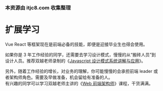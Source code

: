 ### 本资源由 itjc8.com 收集整理
# 扩展学习

Vue React 等框架现在是前端必备的技能，即便是迎接毕业生也得会使用。

如果你是 3 年工作经验的同学，还需要去学习设计模式，慢慢的从“搬砖人员”到设计人员。推荐双越老师录制的《[Javascript 设计模式系统讲解与应用](https://coding.imooc.com/class/255.html)》。

另外，随着工作经验的增长，对业务的理解，你可能慢慢的会承担前端 leader 或者架构师角色。需要及早做准备，机会留给有准备的人。<br>
有兴趣的同学可以学习双越老师主讲的《[Web 前端架构师](https://class.imooc.com/sale/fearchitect)》课程，干货满满。
